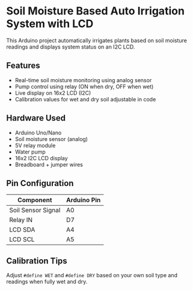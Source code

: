 # Soil Moisture Based Auto Irrigation System with LCD

This Arduino project automatically irrigates plants based on soil moisture readings and displays system status on an I2C LCD.

## Features

- Real-time soil moisture monitoring using analog sensor
- Pump control using relay (ON when dry, OFF when wet)
- Live display on 16x2 LCD (I2C)
- Calibration values for wet and dry soil adjustable in code

## Hardware Used

- Arduino Uno/Nano
- Soil moisture sensor (analog)
- 5V relay module
- Water pump
- 16x2 I2C LCD display
- Breadboard + jumper wires

## Pin Configuration

| Component           | Arduino Pin |
|--------------------|-------------|
| Soil Sensor Signal | A0          |
| Relay IN           | D7          |
| LCD SDA            | A4          |
| LCD SCL            | A5          |

## Calibration Tips

Adjust `#define WET` and `#define DRY` based on your own soil type and readings when fully wet and dry.
